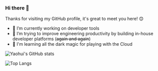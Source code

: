 ### Hi there 👋

Thanks for visiting my GitHub profile, it's great to meet you here! 😊

- 🔭 I’m currently working on developer tools
- 🌱 I’m trying to improve engineering productivity by building in-house developer platforms (<s>again and again</s>)
- 💬 I'm learning all the dark magic for playing with the Cloud

![Yaohui's GitHub stats](https://github-readme-stats.vercel.app/api?username=yaohui-wyh&show_icons=true)

![Top Langs](https://github-readme-stats.vercel.app/api/top-langs/?username=yaohui-wyh&layout=compact)
